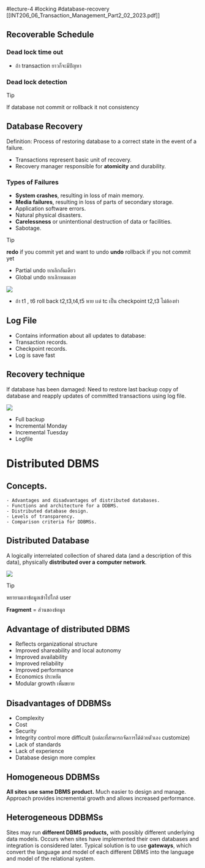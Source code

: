 #lecture-4 #locking #database-recovery
[[INT206_06_Transaction_Management_Part2_02_2023.pdf]]
## Recoverable Schedule

### Dead lock time out
- ถ้า transaction ยาวก็จะมีปัญหา
### Dead lock detection


>[!tip]
>If database not commit or rollback it not consistency


## Database Recovery
Definition:
	Process of restoring database to a correct state in the event of a
	failure.
- Transactions represent basic unit of recovery.
- Recovery manager responsible for **atomicity** and
  durability.



### Types of Failures
- **System crashes**, resulting in loss of main memory.
- **Media failures**, resulting in loss of parts of secondary
  storage.
- Application software errors.
- Natural physical disasters.
- **Carelessness** or unintentional destruction of data or
  facilities.
- Sabotage.

>[!tip]
>**redo** if you commit yet and want to undo
>**undo** rollback if you not commit yet


- Partial undo ยกเลิกอันเดียว
- Global undo ยกเลิกหมดเลย

![](https://i.imgur.com/baMlS5T.png)


- ถ้า t1 , t6 roll back t2,t3,t4,t5 หาย เเต่ tc เป็น checkpoint t2,t3 ไม่ต้องทํา


## Log File
- Contains information about all updates to database:
- Transaction records.
- Checkpoint records.
- Log is save fast


## Recovery technique
If database has been damaged: Need to restore last backup copy of database and reapply
updates of committed transactions using log file.


![](https://i.imgur.com/MmmcXhR.png)

- Full backup
- Incremental Monday
- Incremental Tuesday
- Logfile


# Distributed DBMS
## Concepts.
	- Advantages and disadvantages of distributed databases.
	- Functions and architecture for a DDBMS.
	- Distributed database design.
	- Levels of transparency.
	- Comparison criteria for DDBMSs.


## Distributed Database
A logically interrelated collection of shared data (and a
description of this data), physically **distributed over a**
**computer network**.

![](https://i.imgur.com/fGxnMfV.png)

>[!tip]
>พยายามเอาข้อมูลเข้าไปใกล้ user

**Fragment** = ส่วนของข้อมูล

## Advantage of distributed DBMS
- Reflects organizational structure
- Improved shareability and local autonomy
- Improved availability
- Improved reliability
- Improved performance
- Economics ประหยัด
- Modular growth เพื่มขยาย

## Disadvantages of DDBMSs
- Complexity
- Cost
- Security
- Integrity control more difficult (เเต่ละที่สามารถจัดการได้ด้วยตัวเอง customize)
- Lack of standards
- Lack of experience
- Database design more complex

## Homogeneous DDBMSs
**All sites use same DBMS product.** Much easier to design and manage.
Approach provides incremental growth and allows increased performance.
## Heterogeneous DDBMSs
Sites may run **different DBMS products,** with possibly different
underlying data models. Occurs when sites have implemented their own databases and
integration is considered later. Typical solution is to use **gateways**, which convert the language and model of each different DBMS into the language and model of
the relational system.
